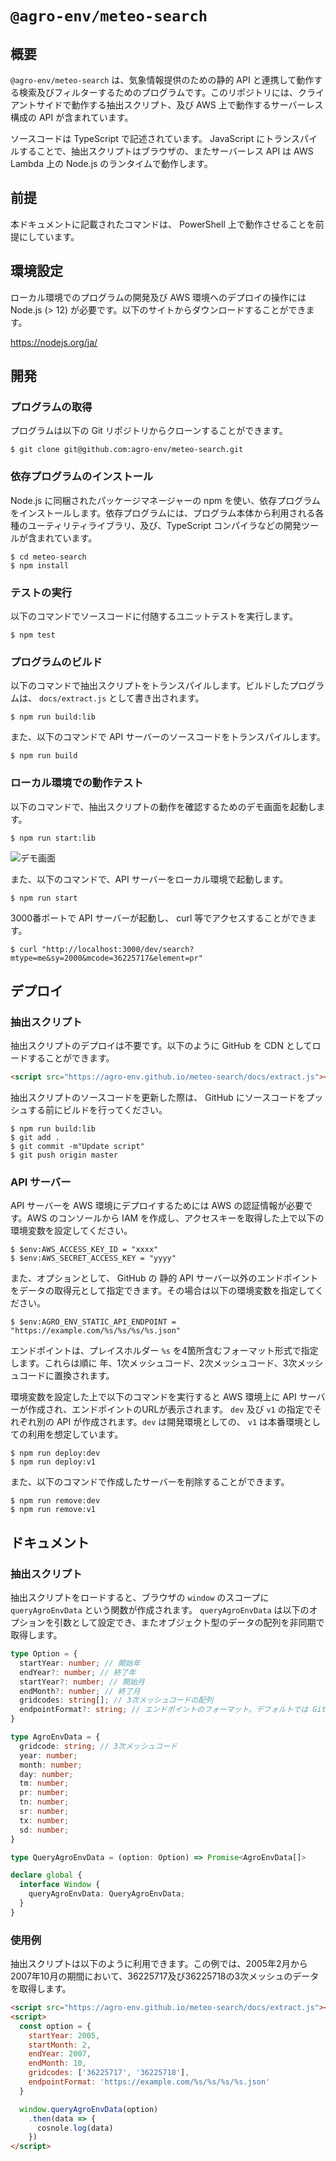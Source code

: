 #  `@agro-env/meteo-search`

## 概要

`@agro-env/meteo-search` は、気象情報提供のための静的 API と連携して動作する検索及びフィルターするためのプログラムです。このリポジトリには、クライアントサイドで動作する抽出スクリプト、及び AWS 上で動作するサーバーレス構成の API が含まれています。

ソースコードは TypeScript で記述されています。 JavaScript にトランスパイルすることで、抽出スクリプトはブラウザの、またサーバーレス API は AWS Lambda 上の Node.js のランタイムで動作します。

## 前提

本ドキュメントに記載されたコマンドは、 PowerShell 上で動作させることを前提にしています。

## 環境設定

ローカル環境でのプログラムの開発及び AWS 環境へのデプロイの操作には Node.js (> 12) が必要です。以下のサイトからダウンロードすることができます。

https://nodejs.org/ja/

## 開発

### プログラムの取得

プログラムは以下の Git リポジトリからクローンすることができます。

```shell
$ git clone git@github.com:agro-env/meteo-search.git
```

### 依存プログラムのインストール

Node.js に同梱されたパッケージマネージャーの npm を使い、依存プログラムをインストールします。依存プログラムには、プログラム本体から利用される各種のユーティリティライブラリ、及び、TypeScript コンパイラなどの開発ツールが含まれています。

```shell
$ cd meteo-search
$ npm install
```

### テストの実行

以下のコマンドでソースコードに付随するユニットテストを実行します。

```shell
$ npm test
```

### プログラムのビルド

以下のコマンドで抽出スクリプトをトランスパイルします。ビルドしたプログラムは、 `docs/extract.js` として書き出されます。

```shell
$ npm run build:lib
```

また、以下のコマンドで API サーバーのソースコードをトランスパイルします。

```shell
$ npm run build
```

### ローカル環境での動作テスト

以下のコマンドで、抽出スクリプトの動作を確認するためのデモ画面を起動します。

```shell
$ npm run start:lib
```

![デモ画面](./img/doc_01.png)

また、以下のコマンドで、API サーバーをローカル環境で起動します。

```shell
$ npm run start
```

3000番ポートで API サーバーが起動し、 curl 等でアクセスすることができます。

```shell
$ curl "http://localhost:3000/dev/search?mtype=me&sy=2000&mcode=36225717&element=pr"
```

## デプロイ

### 抽出スクリプト

抽出スクリプトのデプロイは不要です。以下のように GitHub を CDN としてロードすることができます。

```html
<script src="https://agro-env.github.io/meteo-search/docs/extract.js"></script>
```

抽出スクリプトのソースコードを更新した際は、 GitHub にソースコードをプッシュする前にビルドを行ってください。

```shell
$ npm run build:lib
$ git add .
$ git commit -m"Update script"
$ git push origin master
```

### API サーバー

API サーバーを AWS 環境にデプロイするためには AWS の認証情報が必要です。AWS のコンソールから IAM を作成し、アクセスキーを取得した上で以下の環境変数を設定してください。

```shell
$ $env:AWS_ACCESS_KEY_ID = "xxxx"
$ $env:AWS_SECRET_ACCESS_KEY = "yyyy"
```

また、オプションとして、 GitHub の 静的 API サーバー以外のエンドポイントをデータの取得元として指定できます。その場合は以下の環境変数を指定してください。

```shell
$ $env:AGRO_ENV_STATIC_API_ENDPOINT = "https://example.com/%s/%s/%s/%s.json"
```

エンドポイントは、プレイスホルダー `%s` を4箇所含むフォーマット形式で指定します。これらは順に 年、1次メッシュコード、2次メッシュコード、3次メッシュコードに置換されます。

環境変数を設定した上で以下のコマンドを実行すると AWS 環境上に API サーバーが作成され、エンドポイントのURLが表示されます。
`dev` 及び `v1` の指定でそれぞれ別の API が作成されます。`dev` は開発環境としての、 `v1` は本番環境としての利用を想定しています。


```shell
$ npm run deploy:dev
$ npm run deploy:v1
```

また、以下のコマンドで作成したサーバーを削除することができます。

```shell
$ npm run remove:dev
$ npm run remove:v1
```

## ドキュメント

### 抽出スクリプト

抽出スクリプトをロードすると、ブラウザの `window` のスコープに `queryAgroEnvData` という関数が作成されます。
`queryAgroEnvData` は以下のオプションを引数として設定でき、またオブジェクト型のデータの配列を非同期で取得します。

```typescript
type Option = {
  startYear: number; // 開始年
  endYear?: number; // 終了年
  startYear?: number; // 開始月
  endMonth?: number; // 終了月
  gridcodes: string[]; // 3次メッシュコードの配列
  endpointFormat?: string; // エンドポイントのフォーマット。デフォルトでは GitHub Pages での静的配信 API を指定
}

type AgroEnvData = {
  gridcode: string; // 3次メッシュコード
  year: number;
  month: number;
  day: number;
  tm: number;
  pr: number;
  tn: number;
  sr: number;
  tx: number;
  sd: number;
}

type QueryAgroEnvData = (option: Option) => Promise<AgroEnvData[]>

declare global {
  interface Window {
    queryAgroEnvData: QueryAgroEnvData;
  }
}
```

### 使用例

抽出スクリプトは以下のように利用できます。この例では、2005年2月から2007年10月の期間において、36225717及び36225718の3次メッシュのデータを取得します。

```html
<script src="https://agro-env.github.io/meteo-search/docs/extract.js"></script>
<script>
  const option = {
    startYear: 2005,
    startMonth: 2,
    endYear: 2007,
    endMonth: 10,
    gridcodes: ['36225717', '36225718'],
    endpointFormat: 'https://example.com/%s/%s/%s/%s.json'
  }

  window.queryAgroEnvData(option)
    .then(data => {
      cosnole.log(data)
    })
</script>
```

